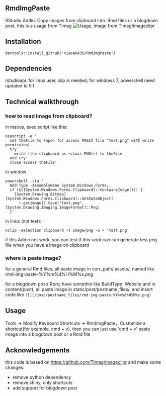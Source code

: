 ## RmdImgPaste

RStudio Addin: Copy images from clipboard into .Rmd files or a blogdown post, this is a usage from Timag
![Usage, image from Timag/imageclipr](https://github.com/Timag/imageclipr/blob/master/usage.gif)

## Installation
`devtools::install_github('xiaoa6435/RmdImgPaste')`

## Dependencies
rstudioapi. for linux user, xlip is needed; for windows 7, powershell need updated to 5.1 

## Technical walkthrough

### how to read image from clipboard?
in macos, exec script like this:
```
osascript -e '
  set theFile to (open for access POSIX file "test.png" with write permission)
  try
    write (the clipboard as «class PNGf») to theFile
  end try
  close access theFile'
```

in window
```
powershell -sta '
  Add-Type -AssemblyName System.Windows.Forms;,
  if ($([System.Windows.Forms.Clipboard]::ContainsImage())) {
    [System.Drawing.Bitmap][System.Windows.Forms.Clipboard]::GetDataObject(
      ).getimage().Save("test.png", [System.Drawing.Imaging.ImageFormat]::Png)
  }'
```

in linux (not test):
```
xclip -selection clipboard -t image/png -o > 'test.png'
```

if this Addin not work, you can test if this scipt can can generate test.png file when
you have a image on clipboard

### where is paste image?

for a general Rmd files, all paste image in curr_path/.assets/, named like rmd-img-paste-%Y%m%d%H%M%s.png

for a blogdown post(.Rproj have somethin like BuildType: Website and in content/post), all paste image in static/post/postname_files/, and
insert code like `![](/post/postname_files/rmd-img-paste-%Y%m%d%H%M%s.png)`

## Usage
Tools -> Modify Keyboard Shortcuts -> RmdImgPaste，Customize a shortcut(for example, cmd + v), then you can just use 'cmd + v' paste image into a blogdown post or a Rmd file

## Acknowledgements
this code is based on https://github.com/Timag/imageclipr and make some changes:
- remove python dependency
- remove shiny, only shortcuts
- add support for blogdown post



